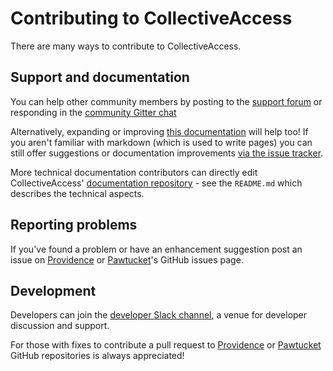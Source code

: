 # Contributing to CollectiveAccess

There are many ways to contribute to CollectiveAccess.

## Support and documentation

You can help other community members by posting to the [support forum](https://support.collectiveaccess.org/) or responding in the [community Gitter chat](https://app.gitter.im/#/room/#collectiveaccess_support:gitter.im)

Alternatively, expanding or improving [this documentation](/) will help too! If you aren't familiar with markdown (which is used to write
pages) you can still offer suggestions or documentation improvements [via the issue
tracker](https://github.com/collectiveaccess/CollectiveAccessManual/issues).

More technical documentation contributors can directly edit CollectiveAccess' [documentation
repository](https://github.com/collectiveaccess/CollectiveAccessManual/blob/main/README.md) - see the `README.md` which describes the technical
aspects.

## Reporting problems

If you've found a problem or have an enhancement suggestion post an issue on [Providence](https://github.com/collectiveaccess/providence/issues) or
[Pawtucket](https://github.com/collectiveaccess/pawtucket/issues)'s GitHub issues page.

## Development

Developers can join the [developer Slack channel](https://app.slack.com/client/T01GFH0UFGX/C01GPJ95SAJ), a venue for developer discussion and support.

For those with fixes to contribute a pull request to [Providence](https://github.com/collectiveaccess/providence/) or
[Pawtucket](https://github.com/collectiveaccess/pawtucket) GitHub repositories is always appreciated!

